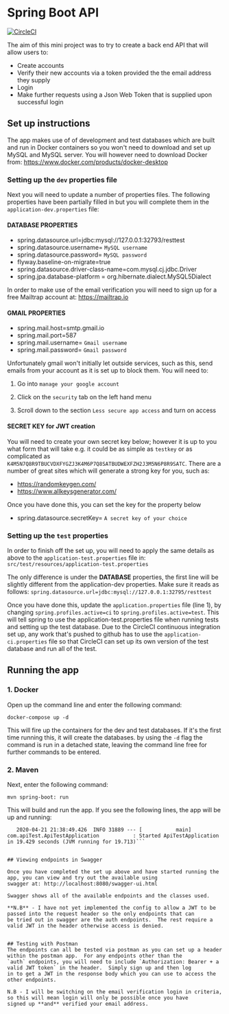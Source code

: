 # Spring Boot API

[![CircleCI](https://circleci.com/gh/Ajay233/stand_alone_api.svg?style=svg)](https://circleci.com/gh/Ajay233/stand_alone_api)

The aim of this mini project was to try to create a back end API that will allow users to:
 - Create accounts
 - Verify their new accounts via a token provided the the email address they supply
 - Login
 - Make further requests using a Json Web Token that is supplied upon successful login


## Set up instructions

The app makes use of of development and test databases which are built and run in Docker containers so you won't need to
download and set up MySQL and MySQL server.  You will however need to download Docker from: https://www.docker.com/products/docker-desktop

### Setting up the `dev` properties file

Next you will need to update a number of properties files.  The following properties have been partially filled in but
you will complete them in the `application-dev.properties` file:

#### DATABASE PROPERTIES
- spring.datasource.url=jdbc:mysql://127.0.0.1:32793/resttest
- spring.datasource.username= `MySQL username`
- spring.datasource.password= `MySQL password`
- flyway.baseline-on-migrate=true
- spring.datasource.driver-class-name=com.mysql.cj.jdbc.Driver
- spring.jpa.database-platform = org.hibernate.dialect.MySQL5Dialect

In order to make use of the email verification you will need to sign up for a free Mailtrap account at: https://mailtrap.io

#### GMAIL PROPERTIES
- spring.mail.host=smtp.gmail.io
- spring.mail.port=587
- spring.mail.username= `Gmail username`
- spring.mail.password= `Gmail password`

Unfortunately gmail won't initially let outside services, such as this, send emails from your account as it is set up to block
them.  You will need to:
1. Go into `manage your google account`

2. Click on the `security` tab on the left hand menu

3. Scroll down to the section `Less secure app access` and turn on access

#### SECRET KEY for JWT creation

You will need to create your own secret key below; however it is up to you what form that will take e.g. it could be as
simple as `testkey` or as complicated as `K4M5N7Q8R9TBUCVDXFYGZJ3K4M6P7Q8SATBUDWEXFZH2J3M5N6P8R9SATC`.  There are a
number of great sites which will generate a strong key for you, such as:
- https://randomkeygen.com/
- https://www.allkeysgenerator.com/

Once you have done this, you can set the key for the property below
- spring.datasource.secretKey= `A secret key of your choice`


### Setting up the `test` properties

In order to finish off the set up, you will need to apply the same details as above to the `application-test.properties`
file in: `src/test/resources/application-test.properties`

The only difference is under the **DATABASE** properties, the first line will be slightly different from the application-dev properties.
Make sure it reads as follows:
`spring.datasource.url=jdbc:mysql://127.0.0.1:32795/resttest`

Once you have done this, update the `application.properties` file (line 1), by changing `spring.profiles.active=ci` to
`spring.profiles.active=test`.  This will tell spring to use the application-test.properties file when running tests and
setting up the test database.  Due to the CircleCI continuous integration set up, any work that's pushed to github has to use
the `application-ci.properties` file so that CircleCI can set up its own version of the test database and run all of the test.

## Running the app

### 1. Docker

Open up the command line and enter the following command:

`docker-compose up -d`

This will fire up the containers for the dev and test databases.  If it's the first time running this, it will create the
databases.  by using the `-d` flag the command is run in a detached state, leaving the command line free for further commands
to be entered.

### 2. Maven

Next, enter the following command:

`mvn spring-boot: run`

This will build and run the app.  If you see the following lines, the app will be up and running:

```2020-04-21 21:38:49.424  INFO 31889 --- [           main] o.s.b.w.embedded.tomcat.TomcatWebServer  : Tomcat started on port(s): 8080 (http) with context path ''
   2020-04-21 21:38:49.426  INFO 31889 --- [           main] com.apiTest.ApiTestApplication           : Started ApiTestApplication in 19.429 seconds (JVM running for 19.713)```


## Viewing endpoints in Swagger

Once you have completed the set up above and have started running the app, you can view and try out the available using
swagger at: http://localhost:8080/swagger-ui.html

Swagger shows all of the available endpoints and the classes used.

**N.B** - I have not yet implemented the config to allow a JWT to be passed into the request header so the only endpoints that can
be tried out in swagger are the auth endpoints.  The rest require a valid JWT in the header otherwise access is denied.


## Testing with Postman
The endpoints can all be tested via postman as you can set up a header within the postman app.  For any endpoints other than the
`auth` endpoints, you will need to include `Authorization: Bearer + a valid JWT token` in the header.  Simply sign up and then log
in to get a JWT in the response body which you can use to access the other endpoints.

N.B - I will be switching on the email verification login in criteria, so this will mean login will only be possible once you have
signed up **and** verified your email address.



